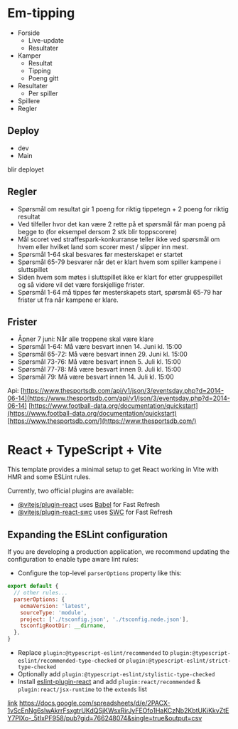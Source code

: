 # Em-tipping

- Forside
    - Live-update
    - Resultater
- Kamper
    - Resultat
    - Tipping
    - Poeng gitt
- Resultater
    - Per spiller
- Spillere
- Regler

## Deploy

- dev
- Main

blir deployet

## Regler

- Spørsmål om resultat gir 1 poeng for riktig tippetegn + 2 poeng for riktig resultat
- Ved tilfeller hvor det kan være 2 rette på et spørsmål får man poeng på begge to (for eksempel dersom 2 stk blir toppscorere)
- Mål scoret ved straffespark-konkurranse teller ikke ved spørsmål om hvem eller hvilket land som scorer mest / slipper inn mest.
- Spørsmål 1-64 skal besvares før mesterskapet er startet
- Spørsmål 65-79 besvarer når det er klart hvem som spiller kampene i sluttspillet
- Siden hvem som møtes i sluttspillet ikke er klart for etter gruppespillet og så videre vil det være forskjellige frister.
- Spørsmål 1-64 må tippes før mesterskapets start, spørsmål 65-79 har frister ut fra når kampene er klare.

## Frister

- Åpner 7 juni: Når alle troppene skal være klare
- Spørsmål 1-64:  Må være besvart innen 14. Juni kl. 15:00
- Spørsmål 65-72: Må være besvart innen 29. Juni kl. 15:00
- Spørsmål 73-76: Må være besvart innen 5. Juli kl. 15:00
- Spørsmål 77-78: Må være besvart innen 9. Juli kl. 15:00
- Spørsmål 79: Må være besvart innen 14. Juli kl. 15:00

Api: 
[https://www.thesportsdb.com/api/v1/json/3/eventsday.php?d=2014-06-14](https://www.thesportsdb.com/api/v1/json/3/eventsday.php?d=2014-06-14)
[https://www.football-data.org/documentation/quickstart](https://www.football-data.org/documentation/quickstart)
[https://www.thesportsdb.com/](https://www.thesportsdb.com/)


# React + TypeScript + Vite

This template provides a minimal setup to get React working in Vite with HMR and some ESLint rules.

Currently, two official plugins are available:

- [@vitejs/plugin-react](https://github.com/vitejs/vite-plugin-react/blob/main/packages/plugin-react/README.md) uses [Babel](https://babeljs.io/) for Fast Refresh
- [@vitejs/plugin-react-swc](https://github.com/vitejs/vite-plugin-react-swc) uses [SWC](https://swc.rs/) for Fast Refresh

## Expanding the ESLint configuration

If you are developing a production application, we recommend updating the configuration to enable type aware lint rules:

- Configure the top-level `parserOptions` property like this:

```js
export default {
  // other rules...
  parserOptions: {
    ecmaVersion: 'latest',
    sourceType: 'module',
    project: ['./tsconfig.json', './tsconfig.node.json'],
    tsconfigRootDir: __dirname,
  },
}
```

- Replace `plugin:@typescript-eslint/recommended` to `plugin:@typescript-eslint/recommended-type-checked` or `plugin:@typescript-eslint/strict-type-checked`
- Optionally add `plugin:@typescript-eslint/stylistic-type-checked`
- Install [eslint-plugin-react](https://github.com/jsx-eslint/eslint-plugin-react) and add `plugin:react/recommended` & `plugin:react/jsx-runtime` to the `extends` list


[link](https://dev.to/mursalfk/effortless-data-management-connecting-google-sheets-to-your-reactjs-project-n96)
https://docs.google.com/spreadsheets/d/e/2PACX-1vScEnNg6slwAkrrFsxgtrUKdQSjKWsxRirJyFEOfo1HaKCzNb2KbtUKiKkvZtEY7PlXo-_5tIxPF958/pub?gid=766248074&single=true&output=csv
